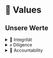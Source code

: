 # 💖 Values

## Unsere Werte

<details>

<summary>🚀 Integrität</summary>



</details>

<details>

<summary>✊ Diligence</summary>



</details>

<details>

<summary>💪 Accountability</summary>



</details>
